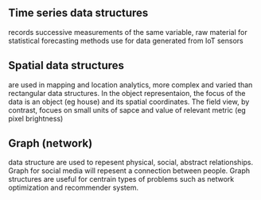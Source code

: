 ## Time series data structures
records successive measurements of the same variable, raw material for statistical forecasting methods
use for data generated from IoT sensors
## Spatial data structures
are used in mapping and location analytics, more complex and varied than rectangular data structures. 
In the object representaion, the focus of the data is an object (eg house) and its spatial coordinates.
The field view, by contrast, focues on small units of sapce and value of relevant metric (eg pixel brightness)
## Graph (network)
data structure are used to repesent physical, social, abstract relationships. Graph for social media will 
repesent a connection between people. Graph structures are useful for centrain types of problems such as network optimization and recommender system.

